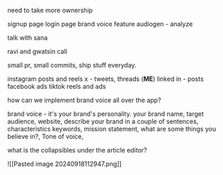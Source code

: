 
need to take more ownership

signup page
login page
brand voice feature
audiogen - analyze

talk with sana

ravi and gwatsin call

small pr, small commits, ship stuff everyday.

instagram posts and reels
x - tweets, threads (**ME**)
linked in - posts
facebook ads
tiktok reels and ads

how can we implement brand voice all over the app?

brand voice - it's your brand's personality.
your brand name, target audience, website, describe your brand in a couple of sentences, characteristics keywords,  mission statement, what are some things you believe in?, Tone of voice,  


what is the collapsibles under the article editor?

![[Pasted image 20240918112947.png]]


